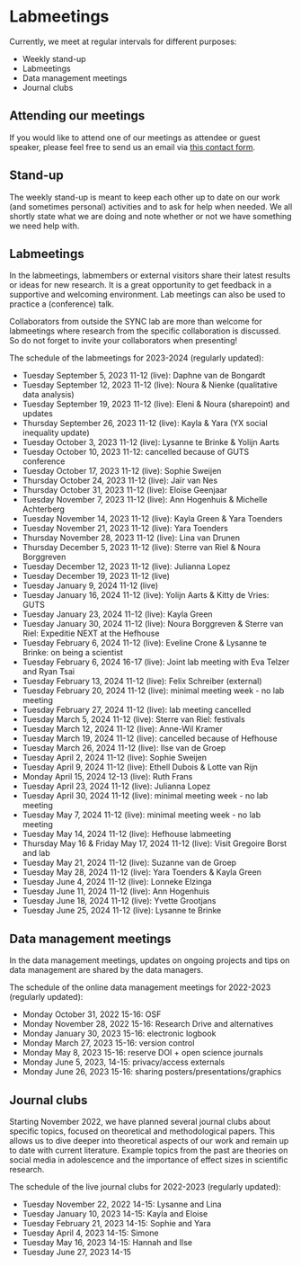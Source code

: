 # Labmeetings

Currently, we meet at regular intervals for different purposes:
<ul>
    <li>Weekly stand-up</li>
    <li>Labmeetings</li>
    <li>Data management meetings</li>
    <li>Journal clubs</li>
</ul>



## Attending our meetings

If you would like to attend one of our meetings as attendee or guest speaker, please feel free to send us an email via [this contact form](https://erasmus-synclab.nl/contact/). 



## Stand-up

The weekly stand-up is meant to keep each other up to date on our work (and sometimes personal) activities and to ask for help when needed. We all shortly state what we are doing and note whether or not we have something we need help with.  



## Labmeetings

In the labmeetings, labmembers or external visitors share their latest results or ideas for new research. It is a great opportunity to get feedback in a supportive and welcoming environment. Lab meetings can also be used to practice a (conference) talk.

Collaborators from outside the SYNC lab are more than welcome for labmeetings where research from the specific collaboration is discussed. So do not forget to invite your collaborators when presenting!

The schedule of the labmeetings for 2023-2024 (regularly updated):
<ul>
    <li>Tuesday September 5, 2023 11-12 (live): Daphne van de Bongardt</li>
    <li>Tuesday September 12, 2023 11-12 (live): Noura & Nienke (qualitative data analysis)</li>
    <li>Tuesday September 19, 2023 11-12 (live): Eleni & Noura (sharepoint) and updates</li>
    <li>Thursday September 26, 2023 11-12 (live): Kayla & Yara (YX social inequality update)</li>
    <li>Tuesday October 3, 2023 11-12 (live): Lysanne te Brinke & Yolijn Aarts</li>
    <li>Tuesday October 10, 2023 11-12: cancelled because of GUTS conference</li>
    <li>Tuesday October 17, 2023 11-12 (live): Sophie Sweijen</li>
    <li>Thursday October 24, 2023 11-12 (live): Jaïr van Nes</li>
    <li>Thursday October 31, 2023 11-12 (live): Eloïse Geenjaar</li>
    <li>Tuesday November 7, 2023 11-12 (live): Ann Hogenhuis & Michelle Achterberg</li>
    <li>Tuesday November 14, 2023 11-12 (live): Kayla Green & Yara Toenders</li>
    <li>Tuesday November 21, 2023 11-12 (live): Yara Toenders</li>
    <li>Thursday November 28, 2023 11-12 (live): Lina van Drunen</li>
    <li>Thursday December 5, 2023 11-12 (live): Sterre van Riel & Noura Borggreven</li>
    <li>Tuesday December 12, 2023 11-12 (live): Julianna Lopez</li>
    <li>Tuesday December 19, 2023 11-12 (live)</li>
    <li>Tuesday January 9, 2024 11-12 (live)</li>
    <li>Tuesday January 16, 2024 11-12 (live): Yolijn Aarts & Kitty de Vries: GUTS</li>
    <li>Tuesday January 23, 2024 11-12 (live): Kayla Green </li>
    <li>Tuesday January 30, 2024 11-12 (live): Noura Borggreven & Sterre van Riel: Expeditie NEXT at the Hefhouse</li>
    <li>Tuesday February 6, 2024 11-12 (live): Eveline Crone & Lysanne te Brinke: on being a scientist</li>
    <li>Tuesday February 6, 2024 16-17 (live): Joint lab meeting with Eva Telzer and Ryan Tsai</li>
    <li>Tuesday February 13, 2024 11-12 (live): Felix Schreiber (external)</li>
    <li>Tuesday February 20, 2024 11-12 (live): minimal meeting week - no lab meeting</li>
    <li>Tuesday February 27, 2024 11-12 (live): lab meeting cancelled</li>
    <li>Tuesday March 5, 2024 11-12 (live): Sterre van Riel: festivals</li>
    <li>Tuesday March 12, 2024 11-12 (live): Anne-Wil Kramer </li>
    <li>Tuesday March 19, 2024 11-12 (live): cancelled because of Hefhouse</li>
    <li>Tuesday March 26, 2024 11-12 (live): Ilse van de Groep</li>
    <li>Tuesday April 2, 2024 11-12 (live): Sophie Sweijen</li>
    <li>Tuesday April 9, 2024 11-12 (live): Ethell Dubois & Lotte van Rijn</li>
    <li>Monday April 15, 2024 12-13 (live): Ruth Frans</li>
    <li>Tuesday April 23, 2024 11-12 (live): Julianna Lopez</li>
    <li>Tuesday April 30, 2024 11-12 (live): minimal meeting week - no lab meeting</li>
    <li>Tuesday May 7, 2024 11-12 (live): minimal meeting week - no lab meeting</li>
    <li>Tuesday May 14, 2024 11-12 (live): Hefhouse labmeeting</li>
    <li>Thursday May 16 & Friday May 17, 2024 11-12 (live): Visit Gregoire Borst and lab</li>
    <li>Tuesday May 21, 2024 11-12 (live): Suzanne van de Groep</li>
    <li>Tuesday May 28, 2024 11-12 (live): Yara Toenders & Kayla Green</li>
    <li>Tuesday June 4, 2024 11-12 (live): Lonneke Elzinga</li>
    <li>Tuesday June 11, 2024 11-12 (live): Ann Hogenhuis</li>
    <li>Tuesday June 18, 2024 11-12 (live): Yvette Grootjans</li>
    <li>Tuesday June 25, 2024 11-12 (live): Lysanne te Brinke</li>
</ul>

## Data management meetings

In the data management meetings, updates on ongoing projects and tips on data management are shared by the data managers.

The schedule of the online data management meetings for 2022-2023 (regularly updated):
<ul>
    <li>Monday October 31, 2022 15-16: OSF</li>
    <li>Monday November 28, 2022 15-16: Research Drive and alternatives</li>
    <li>Monday January 30, 2023 15-16: electronic logbook</li>
    <li>Monday March 27, 2023 15-16: version control</li>
    <li>Monday May 8, 2023 15-16: reserve DOI + open science journals</li>
    <li>Monday June 5, 2023, 14-15: privacy/access externals</li>
    <li>Monday June 26, 2023 15-16: sharing posters/presentations/graphics</li>
</ul>



## Journal clubs

Starting November 2022, we have planned several journal clubs about specific topics, focused on theoretical and methodological papers. This allows us to dive deeper into theoretical aspects of our work and remain up to date with current literature. Example topics from the past are theories on social media in adolescence and the importance of effect sizes in scientific research.

The schedule of the live journal clubs for 2022-2023 (regularly updated):
<ul>
    <li>Tuesday November 22, 2022 14-15: Lysanne and Lina</li>
    <li>Tuesday January 10, 2023 14-15: Kayla and Eloise</li>
    <li>Tuesday February 21, 2023 14-15: Sophie and Yara</li>
    <li>Tuesday April 4, 2023 14-15: Simone</li>
    <li>Tuesday May 16, 2023 14-15: Hannah and Ilse</li>
    <li>Tuesday June 27, 2023 14-15</li>
</ul>

